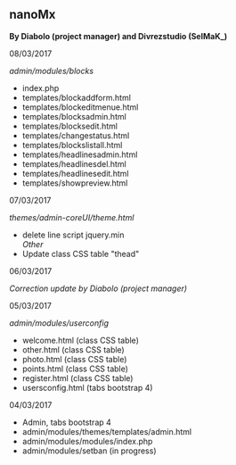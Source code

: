 nanoMx
-----------------------
**By Diabolo (project manager) and Divrezstudio (SelMaK_)**   
  
08/03/2017  
  
*admin/modules/blocks*  
  
- index.php  
- templates/blockaddform.html  
- templates/blockeditmenue.html  
- templates/blocksadmin.html  
- templates/blocksedit.html  
- templates/changestatus.html  
- templates/blockslistall.html  
- templates/headlinesadmin.html  
- templates/headlinesdel.html  
- templates/headlinesedit.html  
- templates/showpreview.html  
  
07/03/2017  
  
*themes/admin-coreUI/theme.html*  
- delete line script jquery.min  
*Other*  
- Update class CSS table "thead"    
  
06/03/2017  
  
*Correction update by Diabolo (project manager)*  
  
05/03/2017  
  
*admin/modules/userconfig*  
- welcome.html (class CSS table)  
- other.html (class CSS table)  
- photo.html (class CSS table)  
- points.html (class CSS table)  
- register.html (class CSS table) 
- usersconfig.html (tabs bootstrap 4) 
  
04/03/2017  

- Admin, tabs bootstrap 4
- admin/modules/themes/templates/admin.html
- admin/modules/modules/index.php
- admin/modules/setban (in progress)